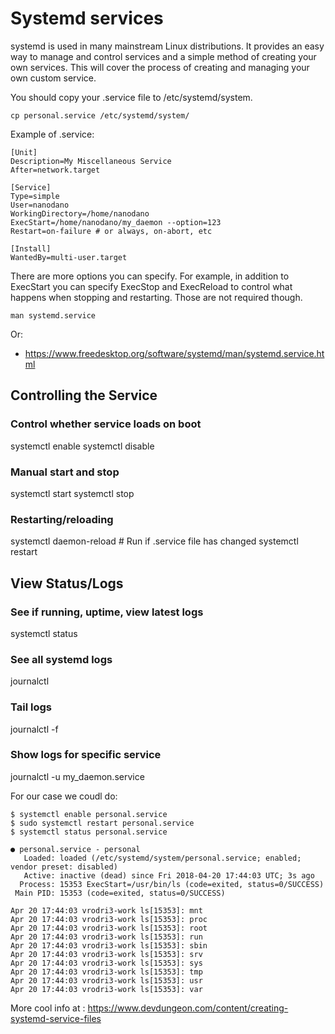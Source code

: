 # Systemd services 

systemd is used in many mainstream Linux distributions. It provides
an easy way to manage and control services and a simple method of creating your
own services. This will cover the process of creating and managing your own
custom service.

You should copy your .service file to /etc/systemd/system. 

```
cp personal.service /etc/systemd/system/
```

Example of .service: 


```
[Unit]
Description=My Miscellaneous Service
After=network.target

[Service]
Type=simple
User=nanodano
WorkingDirectory=/home/nanodano
ExecStart=/home/nanodano/my_daemon --option=123
Restart=on-failure # or always, on-abort, etc

[Install]
WantedBy=multi-user.target
```

There are more options you can specify. For example, in addition to ExecStart
you can specify ExecStop and ExecReload to control what happens when stopping
and restarting. Those are not required though.

```
man systemd.service
```

Or: 

* https://www.freedesktop.org/software/systemd/man/systemd.service.html

## Controlling the Service

### Control whether service loads on boot
systemctl enable
systemctl disable

### Manual start and stop
systemctl start
systemctl stop

### Restarting/reloading
systemctl daemon-reload # Run if .service file has changed
systemctl restart

## View Status/Logs

### See if running, uptime, view latest logs
systemctl status

### See all systemd logs
journalctl

### Tail logs
journalctl -f

### Show logs for specific service
journalctl -u my_daemon.service


For our case we coudl do: 

```
$ systemctl enable personal.service
$ sudo systemctl restart personal.service
$ systemctl status personal.service

● personal.service - personal
   Loaded: loaded (/etc/systemd/system/personal.service; enabled; vendor preset: disabled)
   Active: inactive (dead) since Fri 2018-04-20 17:44:03 UTC; 3s ago
  Process: 15353 ExecStart=/usr/bin/ls (code=exited, status=0/SUCCESS)
 Main PID: 15353 (code=exited, status=0/SUCCESS)

Apr 20 17:44:03 vrodri3-work ls[15353]: mnt
Apr 20 17:44:03 vrodri3-work ls[15353]: proc
Apr 20 17:44:03 vrodri3-work ls[15353]: root
Apr 20 17:44:03 vrodri3-work ls[15353]: run
Apr 20 17:44:03 vrodri3-work ls[15353]: sbin
Apr 20 17:44:03 vrodri3-work ls[15353]: srv
Apr 20 17:44:03 vrodri3-work ls[15353]: sys
Apr 20 17:44:03 vrodri3-work ls[15353]: tmp
Apr 20 17:44:03 vrodri3-work ls[15353]: usr
Apr 20 17:44:03 vrodri3-work ls[15353]: var

```
More cool info at : 
https://www.devdungeon.com/content/creating-systemd-service-files
